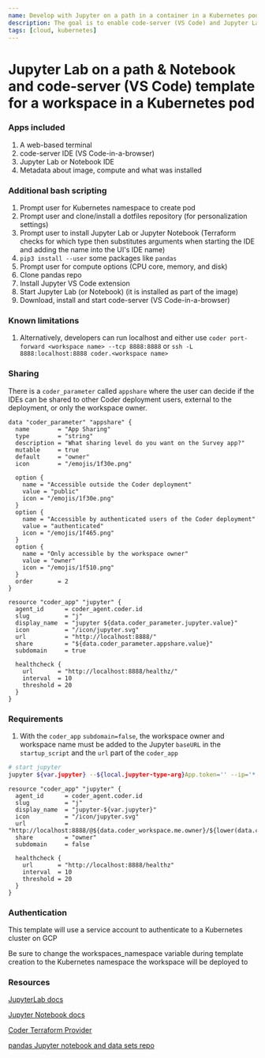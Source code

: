 ```yaml
---
name: Develop with Jupyter on a path in a container in a Kubernetes pod
description: The goal is to enable code-server (VS Code) and Jupyter Lab or Jupyter Notebook on a path
tags: [cloud, kubernetes]
---
```


# Jupyter Lab on a path & Notebook and code-server (VS Code) template for a workspace in a Kubernetes pod

### Apps included
1. A web-based terminal
1. code-server IDE (VS Code-in-a-browser)
1. Jupyter Lab or Notebook IDE
1. Metadata about image, compute and what was installed

### Additional bash scripting
1. Prompt user for Kubernetes namespace to create pod
1. Prompt user and clone/install a dotfiles repository (for personalization settings)
1. Prompt user to install Jupyter Lab or Jupyter Notebook (Terraform checks for which type then substitutes arguments when starting the IDE and adding the name into the UI's IDE name)
1. `pip3 install --user` some packages like `pandas`
1. Prompt user for compute options (CPU core, memory, and disk)
1. Clone pandas repo
1. Install Jupyter VS Code extension
1. Start Jupyter Lab (or Notebook) (it is installed as part of the image)
1. Download, install and start code-server (VS Code-in-a-browser)

### Known limitations
1. Alternatively, developers can run localhost and either use `coder port-forward <workspace name> --tcp 8888:8888` or `ssh -L 8888:localhost:8888 coder.<workspace name>`

### Sharing

There is a `coder_parameter` called `appshare` where the user can decide if the IDEs can be shared to other Coder deployment users, external to the deployment, or only the workspace owner.

```hcl
data "coder_parameter" "appshare" {
  name        = "App Sharing"
  type        = "string"
  description = "What sharing level do you want on the Survey app?"
  mutable     = true
  default     = "owner"
  icon        = "/emojis/1f30e.png"

  option {
    name = "Accessible outside the Coder deployment"
    value = "public"
    icon = "/emojis/1f30e.png"
  }
  option {
    name = "Accessible by authenticated users of the Coder deployment"
    value = "authenticated"
    icon = "/emojis/1f465.png"
  } 
  option {
    name = "Only accessible by the workspace owner"
    value = "owner"
    icon = "/emojis/1f510.png"
  } 
  order       = 2      
}
```

```hcl
resource "coder_app" "jupyter" {
  agent_id      = coder_agent.coder.id
  slug          = "j"  
  display_name  = "jupyter ${data.coder_parameter.jupyter.value}"
  icon          = "/icon/jupyter.svg"
  url           = "http://localhost:8888/"
  share         = "${data.coder_parameter.appshare.value}"
  subdomain     = true  

  healthcheck {
    url       = "http://localhost:8888/healthz/"
    interval  = 10
    threshold = 20
  }  
}
```

### Requirements
1. With the `coder_app` `subdomain=false`, the workspace owner and workspace name must be added to the Jupyter `baseURL` in the `startup_script` and the `url` part of the `coder_app`

```sh
# start jupyter 
jupyter ${var.jupyter} --${local.jupyter-type-arg}App.token='' --ip='*' --${local.jupyter-type-arg}App.base_url=/@${data.coder_workspace.me.owner}/${lower(data.coder_workspace.me.name)}/apps/j &
```


```hcl
resource "coder_app" "jupyter" {
  agent_id      = coder_agent.coder.id
  slug          = "j"  
  display_name  = "jupyter-${var.jupyter}"
  icon          = "/icon/jupyter.svg"
  url           = "http://localhost:8888/@${data.coder_workspace.me.owner}/${lower(data.coder_workspace.me.name)}/apps/j"
  share         = "owner"
  subdomain     = false  

  healthcheck {
    url       = "http://localhost:8888/healthz"
    interval  = 10
    threshold = 20
  }  
}
```

### Authentication

This template will use a service account to authenticate to a Kubernetes cluster on GCP

Be sure to change the workspaces_namespace variable during template creation to the Kubernetes namespace the workspace will be deployed to

### Resources
[JupyterLab docs](https://jupyter-server.readthedocs.io/en/latest/index.html)

[Jupyter Notebook docs](https://jupyter-notebook.readthedocs.io/en/stable/)

[Coder Terraform Provider](https://registry.terraform.io/providers/coder/coder/latest/docs/resources/app)

[pandas Jupyter notebook and data sets repo](https://github.com/sharkymark/pandas_automl)
